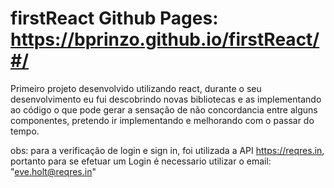 # firstReact Github Pages: https://bprinzo.github.io/firstReact/#/

Primeiro projeto desenvolvido utilizando react, durante o seu desenvolvimento eu fui descobrindo novas bibliotecas e as implementando ao código o que pode gerar a sensação de não concordancia entre alguns componentes, pretendo ir implementando e melhorando com o passar do tempo.

obs: para a verificação de login e sign in, foi utilizada a API https://reqres.in, portanto para se efetuar um Login é necessario utilizar o email: "eve.holt@reqres.in"

